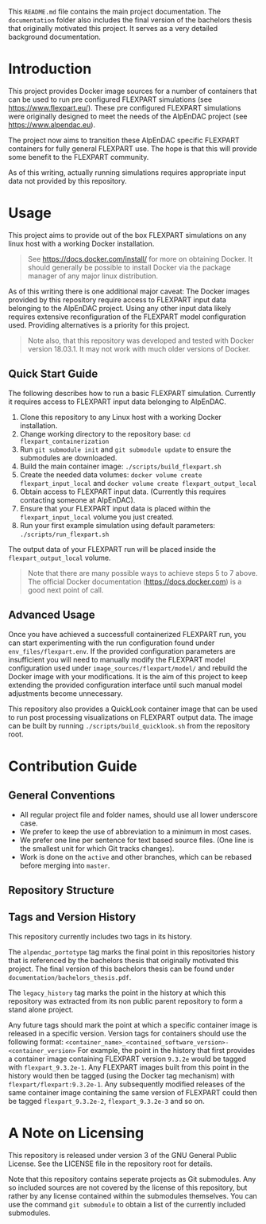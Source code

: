 This `README.md` file contains the main project documentation.
The `documentation` folder also includes the final version of the bachelors thesis that originally motivated this project. It serves as a very detailed background documentation.


# Introduction

This project provides Docker image sources for a number of containers that can be used to run pre configured FLEXPART simulations (see https://www.flexpart.eu/).
These pre configured FLEXPART simulations were originally designed to meet the needs of the AlpEnDAC project (see https://www.alpendac.eu).

The project now aims to transition these AlpEnDAC specific FLEXPART containers for fully general FLEXPART use.
The hope is that this will provide some benefit to the FLEXPART community.

As of this writing, actually running simulations requires appropriate input data not provided by this repository.


# Usage

This project aims to provide out of the box FLEXPART simulations on any linux host with a working Docker installation.

> See https://docs.docker.com/install/ for more on obtaining Docker.
> It should generally be possible to install Docker via the package manager of any major linux distribution.

As of this writing there is one additional major caveat:
The Docker images provided by this repository require access to FLEXPART input data belonging to the AlpEnDAC project.
Using any other input data likely requires extensive reconfiguration of the FLEXPART model configuration used.
Providing alternatives is a priority for this project.

> Note also, that this repository was developed and tested with Docker version 18.03.1.
> It may not work with much older versions of Docker.


## Quick Start Guide

The following describes how to run a basic FLEXPART simulation.
Currently it requires access to FLEXPART input data belonging to AlpEnDAC.

1. Clone this repository to any Linux host with a working Docker installation.
2. Change working directory to the repository base: `cd flexpart_containerization`
3. Run `git submodule init` and `git submodule update` to ensure the submodules are downloaded.
4. Build the main container image: `./scripts/build_flexpart.sh`
5. Create the needed data volumes: `docker volume create flexpart_input_local` and `docker volume create flexpart_output_local`
6. Obtain access to FLEXPART input data. (Currently this requires contacting someone at AlpEnDAC).
7. Ensure that your FLEXPART input data is placed within the `flexpart_input_local` volume you just created.
8. Run your first example simulation using default parameters: `./scripts/run_flexpart.sh`

The output data of your FLEXPART run will be placed inside the `flexpart_output_local` volume.

> Note that there are many possible ways to achieve steps 5 to 7 above.
> The official Docker documentation (https://docs.docker.com) is a good next point of call.


## Advanced Usage

Once you have achieved a successfull containerized FLEXPART run, you can start experimenting with the run configuration found under `env_files/flexpart.env`.
If the provided configuration parameters are insufficient you will need to manually modify the FLEXPART model configuration used under `image_sources/flexpart/model/` and rebuild the Docker image with your modifications.
It is the aim of this project to keep extending the provided configuration interface until such manual model adjustments become unnecessary.

This repository also provides a QuickLook container image that can be used to run post processing visualizations on FLEXPART output data.
The image can be built by running `./scripts/build_quicklook.sh` from the repository root.


# Contribution Guide
## General Conventions

* All regular project file and folder names, should use all lower underscore case.
* We prefer to keep the use of abbreviation to a minimum in most cases.
* We prefer one line per sentence for text based source files.
  (One line is the smallest unit for which Git tracks changes).
* Work is done on the `active` and other branches, which can be rebased before merging into `master`.


## Repository Structure
## Tags and Version History

This repository currently includes two tags in its history.

The `alpendac_portotype` tag marks the final point in this repositories history that is referenced by the bachelors thesis that originally motivated this project.
The final version of this bachelors thesis can be found under `documentation/bachelors_thesis.pdf`.

The `legacy_history` tag marks the point in the history at which this repository was extracted from its non public parent repository to form a stand alone project.

Any future tags should mark the point at which a specific container image is released in a specific version.
Version tags for containers should use the following format: `<container_name>_<contained_software_version>-<container_version>`
For example, the point in the history that first provides a container image containing FLEXPART version `9.3.2e` would be tagged with `flexpart_9.3.2e-1`.
Any FLEXPART images built from this point in the history would then be tagged (using the Docker tag mechanism) with `flexpart/flexpart:9.3.2e-1`.
Any subsequently modified releases of the same container image containing the same version of FLEXPART could then be tagged `flexpart_9.3.2e-2`, `flexpart_9.3.2e-3` and so on.


# A Note on Licensing

This repository is released under version 3 of the GNU General Public License.
See the LICENSE file in the repository root for details.

Note that this repository contains seperate projects as Git submodules.
Any so included sources are not covered by the license of this repository, but rather by any license contained within the submodules themselves.
You can use the command `git submodule` to obtain a list of the currently included submodules.
